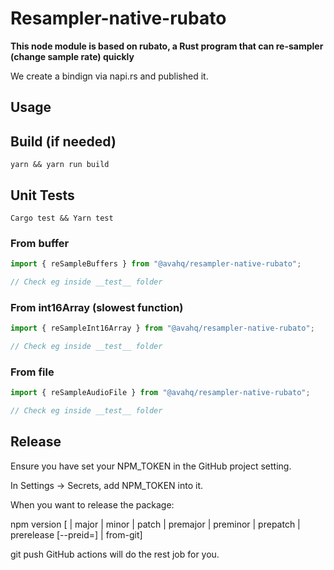 # Resampler-native-rubato

**This node module is based on rubato, a Rust program that can re-sampler (change sample rate) quickly**

We create a bindign via napi.rs and published it.

## Usage

## Build (if needed)

`yarn && yarn run build`

## Unit Tests

`Cargo test && Yarn test`

### From buffer

```javascript
import { reSampleBuffers } from "@avahq/resampler-native-rubato";

// Check eg inside __test__ folder
```

### From int16Array (slowest function)

```javascript
import { reSampleInt16Array } from "@avahq/resampler-native-rubato";

// Check eg inside __test__ folder
```

### From file

```javascript
import { reSampleAudioFile } from "@avahq/resampler-native-rubato";

// Check eg inside __test__ folder
```

## Release

Ensure you have set your NPM_TOKEN in the GitHub project setting.

In Settings -> Secrets, add NPM_TOKEN into it.

When you want to release the package:

npm version [<newversion> | major | minor | patch | premajor | preminor | prepatch | prerelease [--preid=<prerelease-id>] | from-git]

git push
GitHub actions will do the rest job for you.
